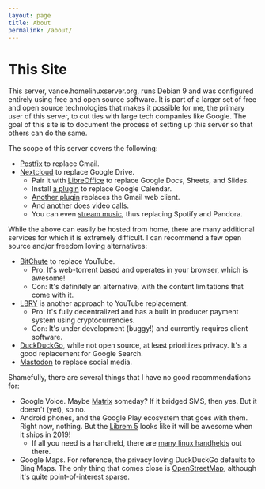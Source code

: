 ```yaml
---
layout: page
title: About
permalink: /about/
---
```


# This Site
This server, vance.homelinuxserver.org, runs Debian 9 and was configured entirely using free and open source software. It is part of a larger set of free and open source technologies that makes it possible for me, the primary user of this server, to cut ties with large tech companies like Google. The goal of this site is to document the process of setting up this server so that others can do the same.

The scope of this server covers the following:
 * [Postfix](/serverdocs/email-with-postfix.html) to replace Gmail.
 * [Nextcloud](/serverdocs/file-sharing-with-nextcloud.html) to replace Google Drive.
   * Pair it with [LibreOffice](https://www.libreoffice.org/) to replace Google Docs, Sheets, and Slides.
   * Install [a plugin](https://apps.nextcloud.com/apps/calendar) to replace Google Calendar.
   * [Another plugin](https://apps.nextcloud.com/apps/mail) replaces the Gmail web client.
   * And [another](https://apps.nextcloud.com/apps/spreed) does video calls.
   * You can even [stream music](https://apps.nextcloud.com/apps/music), thus replacing Spotify and Pandora.

While the above can easily be hosted from home, there are many additional services for which it is extremely difficult. I can recommend a few open source and/or freedom loving alternatives:
 * [BitChute](https://www.bitchute.com/) to replace YouTube.
   * Pro: It's web-torrent based and operates in your browser, which is awesome!
   * Con: It's definitely an alternative, with the content limitations that come with it.
 * [LBRY](/clientdocs/videos-with-lbry.html) is another approach to YouTube replacement.
    * Pro: It's fully decentralized and has a built in producer payment system using cryptocurrencies.
    * Con: It's under development (buggy!) and currently requires client software.
 * [DuckDuckGo](https://duckduckgo.com/), while not open source, at least prioritizes privacy. It's a good replacement for Google Search.
 * [Mastodon](https://mastodon.social/about) to replace social media.

Shamefully, there are several things that I have no good recommendations for:
 * Google Voice. Maybe [Matrix](https://matrix.org/) someday? If it bridged SMS, then yes. But it doesn't (yet), so no.
 * Android phones, and the Google Play ecosystem that goes with them. Right now, nothing. But the [Librem 5](https://puri.sm/shop/librem-5/) looks like it will be awesome when it ships in 2019!
   * If all you need is a handheld, there are [many linux handhelds](https://www.reddit.com/r/linux/comments/4biamr/a_list_of_handheldpocket_linux_computers/) out there.
 * Google Maps. For reference, the privacy loving DuckDuckGo defaults to Bing Maps. The only thing that comes close is [OpenStreetMap](https://www.openstreetmap.org), although it's quite point-of-interest sparse.
